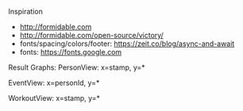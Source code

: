 Inspiration
  - http://formidable.com
  - http://formidable.com/open-source/victory/
  - fonts/spacing/colors/footer: https://zeit.co/blog/async-and-await
  - fonts: https://fonts.google.com

Result Graphs:
  PersonView:
    x=stamp, y=*
    
  EventView:
    x=personId, y=*

  WorkoutView:
    x=stamp, y=*
